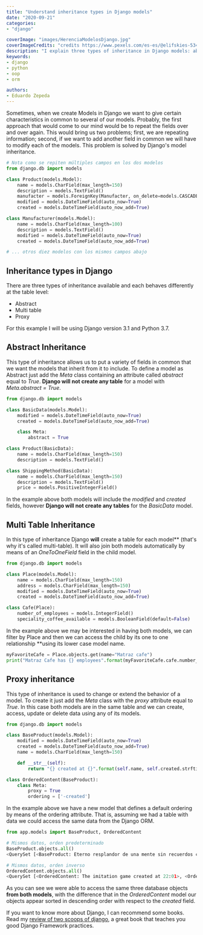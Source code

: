 ```yaml
---
title: "Understand inheritance types in Django models"
date: "2020-09-21"
categories:
- "django"

coverImage: "images/HerenciaModelosDjango.jpg"
coverImageCredits: "credits https://www.pexels.com/es-es/@elifskies-53441403/"
description: "I explain three types of inheritance in Django models: abstract, multi-table and proxy, as well as their characteristics and syntax."
keywords:
- django
- python
- oop
- orm

authors:
- Eduardo Zepeda
---
```


Sometimes, when we create Models in Django we want to give certain characteristics in common to several of our models. Probably, the first approach that would come to our mind would be to repeat the fields over and over again. This would bring us two problems; first, we are repeating information; second, if we want to add another field in common we will have to modify each of the models. This problem is solved by Django's model inheritance.

```python
# Nota como se repiten múltiples campos en los dos modelos
from django.db import models

class Product(models.Model):
    name = models.CharField(max_length=150)
    description = models.TextField()
    manufacter = models.ForeignKey(Manufacter, on_delete=models.CASCADE)
    modified = models.DateTimeField(auto_now=True)
    created = models.DateTimeField(auto_now_add=True)

class Manufacturer(models.Model):
    name = models.CharField(max_length=100)
    description = models.TextField()
    modified = models.DateTimeField(auto_now=True)
    created = models.DateTimeField(auto_now_add=True)

# ... otros diez modelos con los mismos campos abajo
```

## Inheritance types in Django

There are three types of inheritance available and each behaves differently at the table level:

* Abstract
* Multi table
* Proxy

For this example I will be using Django version 3.1 and Python 3.7.

## Abstract Inheritance

This type of inheritance allows us to put a variety of fields in common that we want the models that inherit from it to include. To define a model as Abstract just add the _Meta_ class containing an attribute called _abstract_ equal to _True_. **Django will not create any table** for a model with _Meta.abstract = True_.

```python
from django.db import models

class BasicData(models.Model):
    modified = models.DateTimeField(auto_now=True)
    created = models.DateTimeField(auto_now_add=True)

    class Meta:
        abstract = True

class Product(BasicData):
    name = models.CharField(max_length=150)
    description = models.TextField()

class ShippingMethod(BasicData):
    name = models.CharField(max_length=150)
    description = models.TextField()
    price = models.PositiveIntegerField()
```

In the example above both models will include the _modified_ and _created_ fields, however **Django will not create any tables** for the _BasicData_ model.

## Multi Table Inheritance

In this type of inheritance Django **will** create a table for each model** (that's why it's called multi-table). It will also join both models automatically by means of an _OneToOneField_ field in the child model.

```python
from django.db import models

class Place(models.Model):
    name = models.CharField(max_length=150)
    address = models.CharField(max_length=150)
    modified = models.DateTimeField(auto_now=True)
    created = models.DateTimeField(auto_now_add=True)

class Cafe(Place):
    number_of_employees = models.IntegerField()
    speciality_coffee_available = models.BooleanField(default=False)
```

In the example above we may be interested in having both models, we can filter by Place and then we can access the child by its one to one relationship **using its lower case model name.

```python
myFavoriteCafe = Place.objects.get(name="Matraz cafe")
print("Matraz Cafe has {} employees".format(myFavoriteCafe.cafe.number_of_employees))
```

## Proxy inheritance

This type of inheritance is used to change or extend the behavior of a model. To create it just add the _Meta_ class with the _proxy_ attribute equal to _True_. In this case both models are in the same table and we can create, access, update or delete data using any of its models.

```python
from django.db import models

class BaseProduct(models.Model):
    modified = models.DateTimeField(auto_now=True)
    created = models.DateTimeField(auto_now_add=True)
    name = models.CharField(max_length=150)

    def __str__(self):
        return "{} created at {}".format(self.name, self.created.strftime("%H:%M")) 

class OrderedContent(BaseProduct):
    class Meta:
        proxy = True
        ordering = ['-created']
```

In the example above we have a new model that defines a default ordering by means of the ordering attribute. That is, assuming we had a table with data we could access the same data from the Django ORM.

```python
from app.models import BaseProduct, OrderedContent

# Mismos datos, orden predeterminado
BaseProduct.objects.all()
<QuerySet [<BaseProduct: Eterno resplandor de una mente sin recuerdos created at 21:59>, <BaseProduct: Arrival created at 22:00>, <BaseProduct: The imitation game created at 22:01>]>

# Mismos datos, orden inverso
OrderedContent.objects.all()
<QuerySet [<OrderedContent: The imitation game created at 22:01>, <OrderedContent: Arrival created at 22:00>, <OrderedContent: Eterno resplandor de una mente sin recuerdos created at 21:59>]>
```

As you can see we were able to access the same three database objects **from both models**, with the difference that in the _OrderedContent_ model our objects appear sorted in descending order with respect to the _created_ field.

If you want to know more about Django, I can recommend some books. Read my [review of two scoops of django](/en/the-best-django-book-two-scoops-of-django-review/), a great book that teaches you good Django Framework practices.